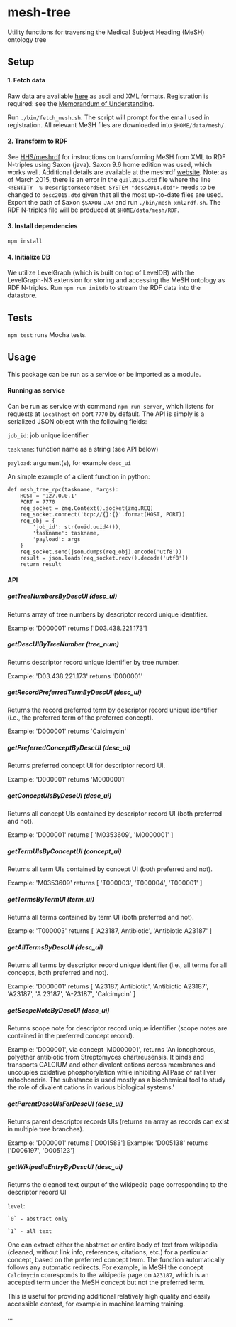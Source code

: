 mesh-tree
========

Utility functions for traversing the Medical Subject Heading (MeSH) ontology tree

## Setup

#### 1. Fetch data

Raw data are available
[here](https://www.nlm.nih.gov/mesh/filelist.html) as ascii and XML formats. Registration is required: see the
[Memorandum of Understanding](https://www.nlm.nih.gov/mesh/2014/download/termscon.html).

Run `./bin/fetch_mesh.sh`. The script will prompt for the email used in registration. All relevant MeSH files are downloaded into `$HOME/data/mesh/`.

#### 2. Transform to RDF

See [HHS/meshrdf](https://github.com/HHS/meshrdf) for instructions on transforming MeSH from XML to RDF N-triples using Saxon (java). Saxon 9.6 home edition was used, which works well. Additional details are available at the meshrdf [website](http://hhs.github.io/meshrdf/). Note: as of March 2015, there is an error in the `qual2015.dtd` file where the line `<!ENTITY  % DescriptorRecordSet SYSTEM "desc2014.dtd">` needs to be changed to `desc2015.dtd` given that all the most up-to-date files are used. Export the path of Saxon `$SAXON_JAR` and run `./bin/mesh_xml2rdf.sh`. The RDF N-triples file will be produced at `$HOME/data/mesh/RDF`.

#### 3. Install dependencies

`npm install`

#### 4. Initialize DB

We utilize LevelGraph (which is built on top of LevelDB) with the LevelGraph-N3 extension for storing and accessing the MeSH ontology as RDF N-triples. Run `npm run initdb` to stream the RDF data into the datastore.

## Tests

`npm test` runs Mocha tests.

## Usage

This package can be run as a service or be imported as a module.

#### Running as service

Can be run as service with command `npm run server`, which listens for requests at `localhost` on port `7770` by default. The API is simply is a serialized JSON object with the following fields:

`job_id`: job unique identifier

`taskname`: function name as a string (see API below)

`payload`: argument(s), for example `desc_ui`

An simple example of a client function in python:

```
def mesh_tree_rpc(taskname, *args):
    HOST = '127.0.0.1'
    PORT = 7770
    req_socket = zmq.Context().socket(zmq.REQ)
    req_socket.connect('tcp://{}:{}'.format(HOST, PORT))
    req_obj = {
        'job_id': str(uuid.uuid4()),
        'taskname': taskname,
        'payload': args
    }
    req_socket.send(json.dumps(req_obj).encode('utf8'))
    result = json.loads(req_socket.recv().decode('utf8'))
    return result
```

#### API

##### getTreeNumbersByDescUI (desc_ui)

Returns array of tree numbers by descriptor record unique identifier.

Example: 'D000001' returns ['D03.438.221.173']

##### getDescUIByTreeNumber (tree_num)

Returns descriptor record unique identifier by tree number.

Example: 'D03.438.221.173' returns 'D000001'

##### getRecordPreferredTermByDescUI (desc_ui)

Returns the record preferred term by descriptor record unique identifier (i.e., the preferred term of the preferred concept).

Example: 'D000001' returns 'Calcimycin'
  
##### getPreferredConceptByDescUI (desc_ui)

Returns preferred concept UI for descriptor record UI.

Example: 'D000001' returns 'M0000001'

##### getConceptUIsByDescUI (desc_ui)

Returns all concept UIs contained by descriptor record UI (both preferred and not).

Example: 'D000001' returns [ 'M0353609', 'M0000001' ]
  
##### getTermUIsByConceptUI (concept_ui)

Returns all term UIs contained by concept UI (both preferred and not).

Example: 'M0353609' returns [ 'T000003', 'T000004', 'T000001' ]

##### getTermsByTermUI (term_ui)

Returns all terms contained by term UI (both preferred and not).

Example: 'T000003' returns [ 'A23187, Antibiotic', 'Antibiotic A23187' ]

##### getAllTermsByDescUI (desc_ui)

Returns all terms by descriptor record unique identifier (i.e., all terms for all concepts, both preferred and not).

Example: 'D000001' returns [ 'A23187, Antibiotic', 'Antibiotic A23187', 'A23187', 'A 23187', 'A-23187', 'Calcimycin' ]

##### getScopeNoteByDescUI (desc_ui)

Returns scope note for descriptor record unique identifier (scope notes are contained in the preferred concept record).

Example: 'D000001', via concept 'M0000001', returns 'An ionophorous, polyether antibiotic from Streptomyces chartreusensis. It binds and transports CALCIUM and other divalent cations across membranes and uncouples oxidative phosphorylation while inhibiting ATPase of rat liver mitochondria. The substance is used mostly as a biochemical tool to study the role of divalent cations in various biological systems.'

##### getParentDescUIsForDescUI (desc_ui)

Returns parent descriptor records UIs (returns an array as records can exist in multiple tree branches).

Example: 'D000001' returns ['D001583']
Example: 'D005138' returns ['D006197', 'D005123']

##### getWikipediaEntryByDescUI (desc_ui)

Returns the cleaned text output of the wikipedia page corresponding to the descriptor record UI
 
 `level`:

    `0` - abstract only

    `1` - all text

One can extract either the abstract or entire body of text from wikipedia (cleaned, without link info, references, citations, etc.) for a particular concept, based on the preferred concept term. The function automatically follows any automatic redirects. For example, in MeSH the concept `Calcimycin` corresponds to the wikipedia page on `A23187`, which is an accepted term under the MeSH concept but not the preferred term.

This is useful for providing additional relatively high quality and easily accessible context, for example in machine learning training.

...